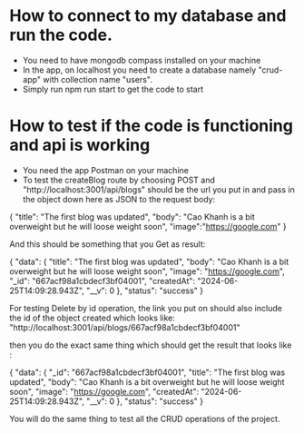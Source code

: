 # How to connect to my database and run the code.

- You need to have mongodb compass installed on your machine
- In the app, on localhost you need to create a database namely "crud-app" with collection name "users".
- Simply run npm run start to get the code to start

# How to test if the code is functioning and api is working

- You need the app Postman on your machine
- To test the createBlog route by choosing POST and "http://localhost:3001/api/blogs" should be the url you put in and pass in the object down here as JSON to the request body:

{
  "title": "The first blog was updated",
  "body": "Cao Khanh is a bit overweight but he will loose weight soon",
  "image":"https://google.com"
}

And this should be something that you Get as result:

{
    "data": {
        "title": "The first blog was updated",
        "body": "Cao Khanh is a bit overweight but he will loose weight soon",
        "image": "https://google.com",
        "_id": "667acf98a1cbdecf3bf04001",
        "createdAt": "2024-06-25T14:09:28.943Z",
        "__v": 0
    },
    "status": "success"
}


For testing Delete by id operation, the link you put on should also include the id of the object created which looks like: "http://localhost:3001/api/blogs/667acf98a1cbdecf3bf04001"

then you do the exact same thing which should get the result that looks like :

{
    "data": {
        "_id": "667acf98a1cbdecf3bf04001",
        "title": "The first blog was updated",
        "body": "Cao Khanh is a bit overweight but he will loose weight soon",
        "image": "https://google.com",
        "createdAt": "2024-06-25T14:09:28.943Z",
        "__v": 0
    },
    "status": "success"
}

You will do the same thing to test all the CRUD operations of the project.






